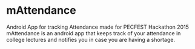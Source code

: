 # mAttendance
Android App for tracking Attendance made for PECFEST Hackathon 2015
mAttendance is an android app that keeps track of your attendance in college lectures 
and notifies you in case you are having a shortage.
